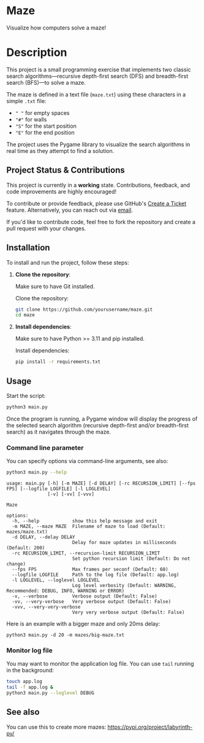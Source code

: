 # Maze

Visualize how computers solve a maze!

# Description

This project is a small programming exercise that implements two classic search algorithms—recursive depth-first
search (DFS) and breadth-first search (BFS)—to solve a maze.

The maze is defined in a text file (`maze.txt`) using these characters in a simple `.txt` file:

- `" "` for empty spaces
- `"#"` for walls
- `"S"` for the start position
- `"E"` for the end position

The project uses the Pygame library to visualize the search algorithms in real time as they attempt to find a solution.

## Project Status & Contributions

This project is currently in a **working** state. Contributions, feedback, and code improvements are highly encouraged!

To contribute or provide feedback, please use GitHub's [Create a Ticket](https://github.com/took/maze/issues/new)
feature. Alternatively, you can reach out via [email](mailto:info@sd-gp.de).

If you'd like to contribute code, feel free to fork the repository and create a pull request with your changes.

## Installation

To install and run the project, follow these steps:

1. **Clone the repository**:

   Make sure to have Git installed.

   Clone the repository: 
    ```bash
    git clone https://github.com/yourusername/maze.git
    cd maze
    ```

2. **Install dependencies**:

   Make sure to have Python >= 3.11 and pip installed.
   
   Install dependencies:
    ```bash
    pip install -r requirements.txt
    ```

## Usage

Start the script:
 ```bash
 python3 main.py
 ```

Once the program is running, a Pygame window will display the progress of the selected search algorithm (recursive
depth-first and/or breadth-first search) as it navigates through the maze.

### Command line parameter
You can specify options via command-line
arguments, see also:

```bash
python3 main.py --help
```

```
usage: main.py [-h] [-m MAZE] [-d DELAY] [-rc RECURSION_LIMIT] [--fps FPS] [--logfile LOGFILE] [-l LOGLEVEL]
               [-v] [-vv] [-vvv]

Maze

options:
  -h, --help            show this help message and exit
  -m MAZE, --maze MAZE  Filename of maze to load (Default: mazes/maze.txt)
  -d DELAY, --delay DELAY
                        Delay for maze updates in milliseconds (Default: 200)
  -rc RECURSION_LIMIT, --recursion-limit RECURSION_LIMIT
                        Set python recursion limit (Default: Do not change)
  --fps FPS             Max frames per seconf (Default: 60)
  --logfile LOGFILE     Path to the log file (Default: app.log)
  -l LOGLEVEL, --loglevel LOGLEVEL
                        Log level verbosity (Default: WARNING, Recommended: DEBUG, INFO, WARNING or ERROR)
  -v, --verbose         Verbose output (Default: False)
  -vv, --very-verbose   Very verbose output (Default: False)
  -vvv, --very-very-verbose
                        Very very verbose output (Default: False)
```

Here is an example with a bigger maze and only 20ms delay:
```
python3 main.py -d 20 -m mazes/big-maze.txt
```

### Monitor log file

You may want to monitor the application log file. You can use `tail` running in the background: 
```bash
touch app.log
tail -f app.log &
python3 main.py --loglevel DEBUG
```

## See also
You can use this to create more mazes:
https://pypi.org/project/labyrinth-py/
